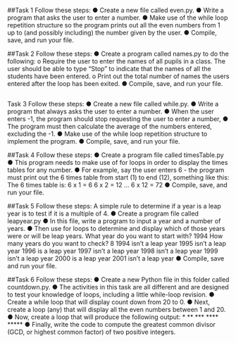 
##Task 1
Follow these steps:
● Create a new file called even.py.
● Write a program that asks the user to enter a number.
● Make use of the while loop repetition structure so the program prints out
all the even numbers from 1 up to (and possibly including) the number
given by the user.
● Compile, save, and run your file.

##Task 2
Follow these steps:
● Create a program called names.py to do the following:
o Require the user to enter the names of all pupils in a class. The user
should be able to type “Stop” to indicate that the names of all the
students have been entered.
o Print out the total number of names the users entered after the
loop has been exited.
● Compile, save, and run your file.
##
Task 3
Follow these steps:
● Create a new file called while.py.
● Write a program that always asks the user to enter a number.
● When the user enters -1, the program should stop requesting the user to
enter a number,
● The program must then calculate the average of the numbers entered,
excluding the -1.
● Make use of the while loop repetition structure to implement the
program.
● Compile, save, and run your file.

##Task 4 
Follow these steps: 
● Create a program file called timesTable.py
● This program needs to make use of for loops in order to display the times tables for any number. 
● For example, say the user enters 6 - the program must print out the 6 times table from start (1) to end (12), something like this: The 6 times table is: 6 x 1 = 6 6 x 2 = 12 … 6 x 12 = 72 
● Compile, save, and run your file.  

##Task 5 
Follow these steps: 
A simple rule to determine if a year is a leap year is to test if it is a multiple of 4. 
● Create a program file called leapyear.py
● In this file, write a program to input a year and a number of years. 
● Then use for loops to determine and display which of those years were or will be leap years. What year do you want to start with? 1994 How many years do you want to check? 8 1994 isn’t a leap year 1995 isn’t a leap year 1996 is a leap year 1997 isn’t a leap year 1998 isn’t a leap year 1999 isn’t a leap year 2000 is a leap year 2001 isn’t a leap year 
● Compile, save and run your file.  

##Task 6 
Follow these steps: 
● Create a new Python file in this folder called countdown.py. 
● The activities in this task are all different and are designed to test your knowledge of loops, including a little while-loop revision. 
● Create a while loop that will display count down from 20 to 0. 
● Next, create a loop (any) that will display all the even numbers between 1 and 20. 
● Now, create a loop that will produce the following output: * ** *** **** ***** 
● Finally, write the code to compute the greatest common divisor (GCD, or highest common factor) of two positive integers.
